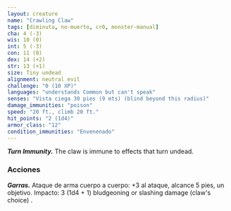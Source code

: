 ```yaml
---
layout: creature
name: "Crawling Claw"
tags: [diminuta, no-muerto, cr0, monster-manual]
cha: 4 (-3)
wis: 10 (0)
int: 5 (-3)
con: 11 (0)
dex: 14 (+2)
str: 13 (+1)
size: Tiny undead
alignment: neutral evil
challenge: "0 (10 XP)"
languages: "understands Common but can't speak"
senses: "Vista ciega 30 pies (9 mts) (blind beyond this radius)"
damage_immunities: "poison"
speed: "20 ft., climb 20 ft."
hit_points: "2 (1d4)"
armor_class: "12"
condition_immunities: "Envenenado"
---
```


***Turn Immunity.*** The claw is immune to effects that turn undead.

### Acciones

***Garras.*** Ataque de arma cuerpo a cuerpo: +3 al ataque, alcance 5 pies, un objetivo. Impacto: 3 (1d4 + 1) bludgeoning or slashing damage (claw's choice) .